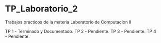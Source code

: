 # TP_Laboratorio_2

Trabajos practicos de la materia Laboratorio de Computacion II

TP 1 - Terminado y Documentado.
TP 2 - Pendiente.
TP 3 - Pendiente.
TP 4 - Pendiente.
